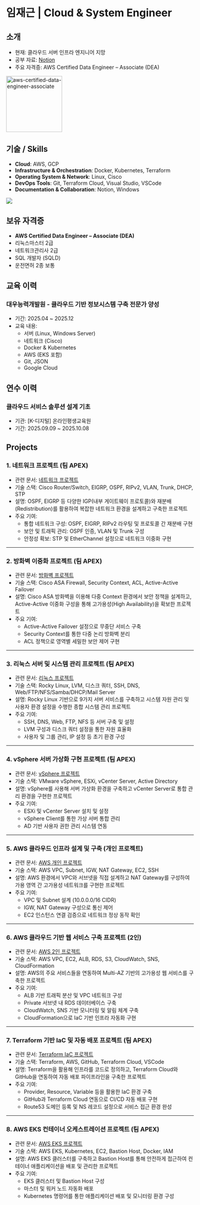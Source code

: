 # 임재근 | Cloud & System Engineer

## 소개
- 현재: 클라우드 서버 인프라 엔지니어 지망
- 공부 자료: [Notion](https://www.notion.so/262c489a36788005a6d6e699c48ec798)
- 주요 자격증: AWS Certified Data Engineer – Associate (DEA)
<div align="left">
  <img width="150" height="auto" alt="aws-certified-data-engineer-associate" src="https://github.com/user-attachments/assets/36163081-9f97-461a-9f72-d27f896fcdb3" />
</div>



## 기술 / Skills
- **Cloud**: AWS, GCP  
- **Infrastructure & Orchestration**: Docker, Kubernetes, Terraform  
- **Operating System & Network**: Linux, Cisco  
- **DevOps Tools**: Git, Terraform Cloud, Visual Studio, VSCode  
- **Documentation & Collaboration**: Notion, Windows
<p align="left">
  <a href="https://skillicons.dev">
    <img src="https://skillicons.dev/icons?i=aws,gcp,docker,kubernetes,terraform,linux,git,visualstudio,vscode,windows,notion" />
  </a>
</p>



## 보유 자격증
- **AWS Certified Data Engineer – Associate (DEA)**
- 리눅스마스터 2급
- 네트워크관리사 2급
- SQL 개발자 (SQLD)
- 운전면허 2종 보통
  

## 교육 이력
### 대우능력개발원 - 클라우드 기반 정보시스템 구축 전문가 양성
- 기간: 2025.04 ~ 2025.12  
- 교육 내용:
  - 서버 (Linux, Windows Server)
  - 네트워크 (Cisco)
  - Docker & Kubernetes
  - AWS (EKS 포함)
  - Git, JSON
  - Google Cloud



## 연수 이력
### 클라우드 서비스 솔루션 설계 기초
- 기관: [K-디지털] 온라인평생교육원
- 기간: 2025.09.09 ~ 2025.10.08  



## Projects

### 1. 네트워크 프로젝트 (팀 APEX)
- 관련 문서: [네트워크 프로젝트](https://docs.google.com/viewer?url=https://raw.githubusercontent.com/smr-ow/smr-ow/main/doc/Apex_Network_Project.pdf&embedded=true
)
- 기술 스택: Cisco Router/Switch, EIGRP, OSPF, RIPv2, VLAN, Trunk, DHCP, STP
- 설명: OSPF, EIGRP 등 다양한 IGP(내부 게이트웨이 프로토콜)와 재분배(Redistribution)를 활용하여 복잡한 네트워크 환경을 설계하고 구축한 프로젝트
- 주요 기여:
  - 통합 네트워크 구성: OSPF, EIGRP, RIPv2 라우팅 및 프로토콜 간 재분배 구현
  - 보안 및 트래픽 관리: OSPF 인증, VLAN 및 Trunk 구성
  - 안정성 확보: STP 및 EtherChannel 설정으로 네트워크 이중화 구현

---

### 2. 방화벽 이중화 프로젝트 (팀 APEX)
- 관련 문서: [방화벽 프로젝트](https://docs.google.com/viewer?url=https://raw.githubusercontent.com/smr-ow/smr-ow/main/doc/Apex_Firewall_project.pdf&embedded=true)
- 기술 스택: Cisco ASA Firewall, Security Context, ACL, Active-Active Failover
- 설명: Cisco ASA 방화벽을 이용해 다중 Context 환경에서 보안 정책을 설계하고, Active-Active 이중화 구성을 통해 고가용성(High Availability)을 확보한 프로젝트
- 주요 기여:
  - Active-Active Failover 설정으로 무중단 서비스 구축
  - Security Context를 통한 다중 논리 방화벽 분리
  - ACL 정책으로 영역별 세밀한 보안 제어 구현

---

### 3. 리눅스 서버 및 시스템 관리 프로젝트 (팀 APEX)
- 관련 문서: [리눅스 프로젝트](https://docs.google.com/viewer?url=https://raw.githubusercontent.com/smr-ow/smr-ow/main/doc/Apex_Linux_Project.pdf&embedded=true)
- 기술 스택: Rocky Linux, LVM, 디스크 쿼터, SSH, DNS, Web/FTP/NFS/Samba/DHCP/Mail Server
- 설명: Rocky Linux 기반으로 9가지 서버 서비스를 구축하고 시스템 자원 관리 및 사용자 환경 설정을 수행한 종합 시스템 관리 프로젝트
- 주요 기여:
  - SSH, DNS, Web, FTP, NFS 등 서버 구축 및 설정
  - LVM 구성과 디스크 쿼터 설정을 통한 자원 효율화
  - 사용자 및 그룹 관리, IP 설정 등 초기 환경 구성

---

### 4. vSphere 서버 가상화 구현 프로젝트 (팀 APEX)
- 관련 문서: [vSphere 프로젝트](https://docs.google.com/viewer?url=https://raw.githubusercontent.com/smr-ow/smr-ow/main/doc/Apex_Firewall_project.pdf&embedded=true)
- 기술 스택: VMware vSphere, ESXi, vCenter Server, Active Directory
- 설명: vSphere를 사용해 서버 가상화 환경을 구축하고 vCenter Server로 통합 관리 환경을 구현한 프로젝트
- 주요 기여:
  - ESXi 및 vCenter Server 설치 및 설정
  - vSphere Client를 통한 가상 서버 통합 관리
  - AD 기반 사용자 권한 관리 시스템 연동

---

### 5. AWS 클라우드 인프라 설계 및 구축 (개인 프로젝트)
- 관련 문서: [AWS 개인 프로젝트](https://docs.google.com/viewer?url=https://raw.githubusercontent.com/smr-ow/smr-ow/main/doc/AWS%20Project_ljg.pdf&embedded=true)
- 기술 스택: AWS VPC, Subnet, IGW, NAT Gateway, EC2, SSH
- 설명: AWS 환경에서 VPC와 서브넷을 직접 설계하고 NAT Gateway를 구성하여 가용 영역 간 고가용성 네트워크를 구현한 프로젝트
- 주요 기여:
  - VPC 및 Subnet 설계 (10.0.0.0/16 CIDR)
  - IGW, NAT Gateway 구성으로 통신 제어
  - EC2 인스턴스 연결 검증으로 네트워크 정상 동작 확인

---

### 6. AWS 클라우드 기반 웹 서비스 구축 프로젝트 (2인)
- 관련 문서: [AWS 2인 프로젝트](https://docs.google.com/viewer?url=https://raw.githubusercontent.com/smr-ow/smr-ow/main/doc/Apex_AWS_Project.pdf&embedded=true)
- 기술 스택: AWS VPC, EC2, ALB, RDS, S3, CloudWatch, SNS, CloudFormation
- 설명: AWS의 주요 서비스들을 연동하여 Multi-AZ 기반의 고가용성 웹 서비스를 구축한 프로젝트
- 주요 기여:
  - ALB 기반 트래픽 분산 및 VPC 네트워크 구성
  - Private 서브넷 내 RDS 데이터베이스 구축
  - CloudWatch, SNS 기반 모니터링 및 알림 체계 구축
  - CloudFormation으로 IaC 기반 인프라 자동화 구현

---

### 7. Terraform 기반 IaC 및 자동 배포 프로젝트 (팀 APEX)
- 관련 문서: [Terraform IaC 프로젝트](https://docs.google.com/viewer?url=https://raw.githubusercontent.com/smr-ow/smr-ow/main/doc/Apex_Terraform_Projcet.pdf&embedded=true)
- 기술 스택: Terraform, AWS, GitHub, Terraform Cloud, VSCode
- 설명: Terraform을 활용해 인프라를 코드로 정의하고, Terraform Cloud와 GitHub을 연동하여 자동 배포 파이프라인을 구축한 프로젝트
- 주요 기여:
  - Provider, Resource, Variable 등을 활용한 IaC 환경 구축
  - GitHub과 Terraform Cloud 연동으로 CI/CD 자동 배포 구현
  - Route53 도메인 등록 및 NS 레코드 설정으로 서비스 접근 환경 완성

---

### 8. AWS EKS 컨테이너 오케스트레이션 프로젝트 (팀 APEX)
- 관련 문서: [AWS EKS 프로젝트](https://docs.google.com/viewer?url=https://raw.githubusercontent.com/smr-ow/smr-ow/main/doc/APEX_team2_AWS_EKS_project.pdf&embedded=true)
- 기술 스택: AWS EKS, Kubernetes, EC2, Bastion Host, Docker, IAM
- 설명: AWS EKS 클러스터를 구축하고 Bastion Host를 통해 안전하게 접근하여 컨테이너 애플리케이션을 배포 및 관리한 프로젝트
- 주요 기여:
  - EKS 클러스터 및 Bastion Host 구성
  - 마스터 및 워커 노드 자동화 배포
  - Kubernetes 명령어를 통한 애플리케이션 배포 및 모니터링 환경 구성

